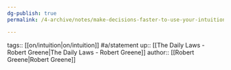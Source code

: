 ```yaml
---
dg-publish: true
permalink: /4-archive/notes/make-decisions-faster-to-use-your-intuition-more/

---
```


tags:: [[on/intuition\|on/intuition]] #a/statement 
up:: [[The Daily Laws - Robert Greene\|The Daily Laws - Robert Greene]]
author:: [[Robert Greene\|Robert Greene]]